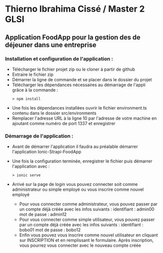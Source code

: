 # Thierno Ibrahima Cissé / Master 2 GLSI

## Application FoodApp pour la gestion des de déjeuner dans une entreprise

### Installation et configuration de l'application :

* Télécharger le fichier projet zip ou le cloner à partir de github
* Extraire le fichier zip
* Démarrer la ligne de commande et se placer dans le dossier du projet
* Télécharger les dépendances nécessaires au démarrage de l'appli grâce à la commande :
  ```
  > npm install
  ```
* Une fois les dépendances installées ouvrir le fichier environment.ts contenu dans le dossier src/environments
* Remplacer l'adresse URL à la ligne 10 par l'adresse de votre machine en ajoutant comme numéro de port 1337 et enregistrer
  
    
### Démarrage de l'application :

* Avant de démarrer l'application il faudra au préalable démarrer l'application Ionic-Strapi-FoodApp

* Une fois la configuration terminée, enregistrer le fichier puis démarrer l'application avec :
     ```
    > ionic serve
    ```
* Arrivé sur la page de login vous pouvez connecter soit comme administrateur ou simple employé ou vous inscrire comme nouvel employé 

  * Pour vous connecter comme administrateur, vous pouvez passer par un compte déjà créée avec les infos suivants :
      identifiant : admin00
      mot de passe : admin12
  * Pour vous connecter comme simple utilisateur, vous pouvez passer par un compte déjà créée avec les infos suivants :
      identifiant : bobo01
      mot de passe : bobo12
  * Enfin vous pouvez vous inscrire comme nouvel utilisateur en cliquant sur INSCRIPTION et en remplissant le formulaire. Après inscription, vous pourrez vous connecter avec le nouveau compte créée
